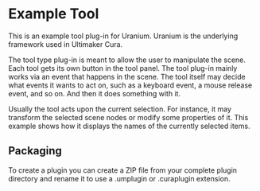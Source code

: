 Example Tool
============

This is an example tool plug-in for Uranium. Uranium is the underlying framework used in Ultimaker Cura. 

The tool type plug-in is meant to allow the user to manipulate the scene. Each tool gets its own button in the tool panel. The tool plug-in mainly works via an event that happens in the scene. The tool itself may decide what events it wants to act on, such as a keyboard event, a mouse release event, and so on. And then it does something with it.

Usually the tool acts upon the current selection. For instance, it may transform the selected scene nodes or modify some properties of it. This example shows how it displays the names of the currently selected items.

Packaging
---------

To create a plugin you can create a ZIP file from your complete plugin directory and rename it to use a .umplugin or .curaplugin extension.
